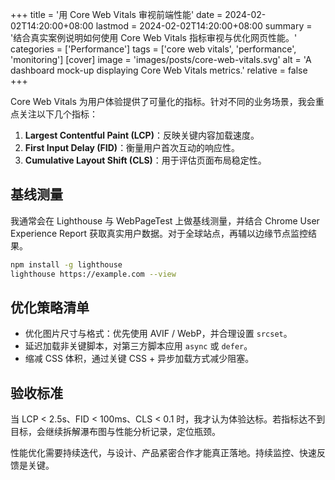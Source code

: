 +++
title = '用 Core Web Vitals 审视前端性能'
date = 2024-02-02T14:20:00+08:00
lastmod = 2024-02-02T14:20:00+08:00
summary = '结合真实案例说明如何使用 Core Web Vitals 指标审视与优化网页性能。'
categories = ['Performance']
tags = ['core web vitals', 'performance', 'monitoring']
[cover]
  image = 'images/posts/core-web-vitals.svg'
  alt = 'A dashboard mock-up displaying Core Web Vitals metrics.'
  relative = false
+++

Core Web Vitals 为用户体验提供了可量化的指标。针对不同的业务场景，我会重点关注以下几个指标：

1. **Largest Contentful Paint (LCP)**：反映关键内容加载速度。
2. **First Input Delay (FID)**：衡量用户首次互动的响应性。
3. **Cumulative Layout Shift (CLS)**：用于评估页面布局稳定性。

## 基线测量

我通常会在 Lighthouse 与 WebPageTest 上做基线测量，并结合 Chrome User Experience Report 获取真实用户数据。对于全球站点，再辅以边缘节点监控结果。

```bash
npm install -g lighthouse
lighthouse https://example.com --view
```

## 优化策略清单

- 优化图片尺寸与格式：优先使用 AVIF / WebP，并合理设置 `srcset`。
- 延迟加载非关键脚本，对第三方脚本应用 `async` 或 `defer`。
- 缩减 CSS 体积，通过关键 CSS + 异步加载方式减少阻塞。

## 验收标准

当 LCP < 2.5s、FID < 100ms、CLS < 0.1 时，我才认为体验达标。若指标达不到目标，会继续拆解瀑布图与性能分析记录，定位瓶颈。

性能优化需要持续迭代，与设计、产品紧密合作才能真正落地。持续监控、快速反馈是关键。

